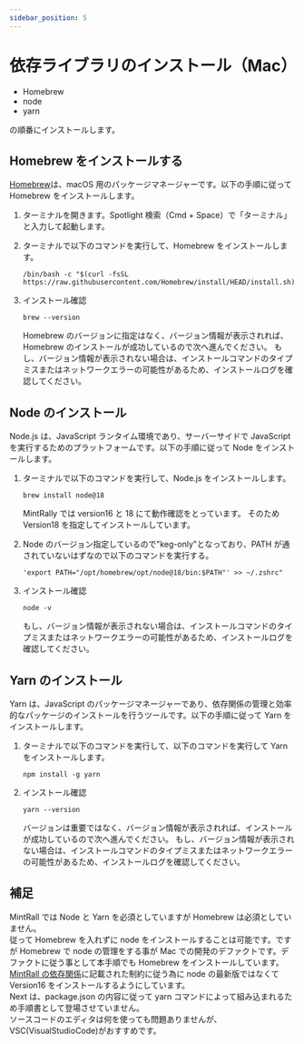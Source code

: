 ```yaml
---
sidebar_position: 5
---
```


# 依存ライブラリのインストール（Mac）

- Homebrew
- node
- yarn

の順番にインストールします。

## Homebrew をインストールする

[Homebrew](https://brew.sh/index_ja '配布元サイトへのリンク')は、macOS 用のパッケージマネージャーです。以下の手順に従って Homebrew をインストールします。

1. ターミナルを開きます。Spotlight 検索（Cmd + Space）で「ターミナル」と入力して起動します。

2. ターミナルで以下のコマンドを実行して、Homebrew をインストールします。

   ```shell
   /bin/bash -c "$(curl -fsSL https://raw.githubusercontent.com/Homebrew/install/HEAD/install.sh)"
   ```

3. インストール確認
   ```shell
   brew --version
   ```
   Homebrew のバージョンに指定はなく、バージョン情報が表示されれば、Homebrew のインストールが成功しているので次へ進んでください。
   もし、バージョン情報が表示されない場合は、インストールコマンドのタイプミスまたはネットワークエラーの可能性があるため、インストールログを確認してください。

## Node のインストール

Node.js は、JavaScript ランタイム環境であり、サーバーサイドで JavaScript を実行するためのプラットフォームです。以下の手順に従って Node をインストールします。

1. ターミナルで以下のコマンドを実行して、Node.js をインストールします。

   ```shell
   brew install node@18
   ```

   MintRally では version16 と 18 にて動作確認をとっています。
   そのため Version18 を指定してインストールしています。

2. Node のバージョン指定しているので"keg-only"となっており、PATH が通されていないはずなので以下のコマンドを実行する。

   ```shell
   'export PATH="/opt/homebrew/opt/node@18/bin:$PATH"' >> ~/.zshrc"
   ```

3. インストール確認
   ```shell
   node -v
   ```
   もし、バージョン情報が表示されない場合は、インストールコマンドのタイプミスまたはネットワークエラーの可能性があるため、インストールログを確認してください。

## Yarn のインストール

Yarn は、JavaScript のパッケージマネージャーであり、依存関係の管理と効率的なパッケージのインストールを行うツールです。以下の手順に従って Yarn をインストールします。

1. ターミナルで以下のコマンドを実行して、以下のコマンドを実行して Yarn をインストールします。

   ```shell
   npm install -g yarn
   ```

2. インストール確認
   ```shell
   yarn --version
   ```
   バージョンは重要ではなく、バージョン情報が表示されれば、インストールが成功しているので次へ進んでください。
   もし、バージョン情報が表示されない場合は、インストールコマンドのタイプミスまたはネットワークエラーの可能性があるため、インストールログを確認してください。

## 補足

MintRall では Node と Yarn を必須としていますが Homebrew は必須としていません。  
従って Homebrew を入れずに node をインストールすることは可能です。ですが Homebrew で node の管理をする事が Mac での開発のデファクトです。デファクトに従う事として本手順でも Homebrew をインストールしています。  
[MintRall の依存関係](https://github.com/hackdays-io/mint-rally/blob/main/docs/frontend.md#dependencies)に記載された制約に従う為に node の最新版ではなくて Version16 をインストールするようにしています。  
Next は、package.json の内容に従って yarn コマンドによって組み込まれるため手順書として登場させていません。  
ソースコードのエディタは何を使っても問題ありませんが、VSC(VisualStudioCode)がおすすめです。
